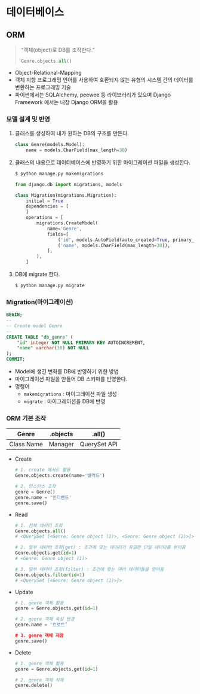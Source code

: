 # 데이터베이스

## ORM

> “객체(object)로 DB를 조작한다.”
>
> ```python
> Genre.objects.all()
> ```

- Object-Relational-Mapping
- 객체 지향 프로그래밍 언어를 사용하여 호환되지 않는 유형의 시스템 간의 데이터를 변환하는 프로그래밍 기술
- 파이썬에서는 SQLAlchemy, peewee 등 라이브러리가 있으며 Django Framework 에서는 내장 Django ORM을 활용

### 모델 설계 및 반영

1. 클래스를 생성하여 내가 원하는 DB의 구조를 만든다.

   ```python
   class Genre(models.Model):
       name = models.CharField(max_length=30)
   ```

2. 클래스의 내용으로 데이터베이스에 반영하기 위한 마이그레이션 파일을 생성한다.

   ```bash
   $ python manage.py makemigrations
   ```

   ```python
   from django.db import migrations, models
   
   class Migration(migrations.Migration):
       initial = True
       dependencies = [
       ]
       operations = [
           migrations.CreateModel(
               name='Genre',
               fields=[
                   ('id', models.AutoField(auto_created=True, primary_key=True, serialize=False, verbose_name='ID')),
                   ('name', models.CharField(max_length=30)),
               ],
           ),
       ]
   ```

3. DB에 migrate 한다.

   ```bash
   $ python manage.py migrate
   ```

### Migration(마이그레이션)

```sql
BEGIN;
--
-- Create model Genre
--
CREATE TABLE "db_genre" (
    "id" integer NOT NULL PRIMARY KEY AUTOINCREMENT, 
    "name" varchar(30) NOT NULL
);
COMMIT;
```

- Model에 생긴 변화를 DB에 반영하기 위한 방법
- 마이그레이션 파일을 만들어 DB 스키마를 반영한다. 
- 명령어
  - `makemigrations` : 마이그레이션 파일 생성
  - `migrate` : 마이그레이션을 DB에 반영

### ORM 기본 조작

| Genre      | .objects | .all()       |
| ---------- | -------- | ------------ |
| Class Name | Manager  | QuerySet API |

- Create

  ```python
  # 1. create 메서드 활용
  Genre.objects.create(name='발라드')
  
  # 2. 인스턴스 조작
  genre = Genre()
  genre.name = '인디밴드'
  genre.save()
  ```

- Read

  ```python
  # 1. 전체 데이터 조회
  Genre.objects.all()
  # <QuerySet [<Genre: Genre object (1)>, <Genre: Genre object (2)>]>
  
  # 2. 일부 데이터 조회(get) : 조건에 맞는 데이터가 유일한 단일 데이터를 얻어옴
  Genre.objects.get(id=1)
  # <Genre: Genre object (1)>
  
  # 3. 일부 데이터 조회(filter) : 조건에 맞는 여러 데이터들을 얻어옴
  Genre.objects.filter(id=1)
  # <QuerySet [<Genre: Genre object (1)>]>
  ```

- Update

  ```python
  # 1. genre 객체 활용
  genre = Genre.objects.get(id=1)
  
  # 2. genre 객체 속성 변경
  genre.name = '트로트’
  
  # 3. genre 객체 저장
  genre.save()
  ```

- Delete

  ```python
  # 1. genre 객체 활용
  genre = Genre.objects.get(id=1)
  
  # 2. genre 객체 삭제
  genre.delete()
  ```
